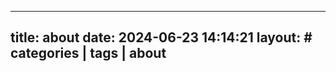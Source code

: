 <!--
 * @Author: niu luogoddes@qq.com
 * @Date: 2024-06-23 14:14:21
 * @LastEditors: niu luogoddes@qq.com
 * @LastEditTime: 2024-06-23 21:20:38
 * @Description: 
-->
---
title: about
date: 2024-06-23 14:14:21
layout: # categories | tags | about
---
